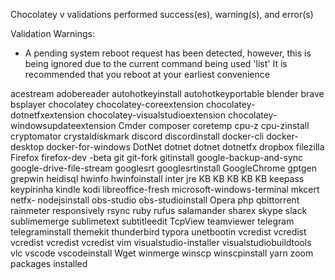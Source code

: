 Chocolatey v
 validations performed  success(es),  warning(s), and  error(s)

Validation Warnings:
 - A pending system reboot request has been detected, however, this is
   being ignored due to the current command being used 'list'
   It is recommended that you reboot at your earliest convenience

acestream 
adobereader 
autohotkeyinstall 
autohotkeyportable 
blender 
brave 
bsplayer 
chocolatey 
chocolatey-coreextension 
chocolatey-dotnetfxextension 
chocolatey-visualstudioextension 
chocolatey-windowsupdateextension 
Cmder 
composer 
coretemp 
cpu-z 
cpu-zinstall 
cryptomator 
crystaldiskmark 
discord 
discordinstall 
docker-cli 
docker-desktop 
docker-for-windows 
DotNet 
dotnet 
dotnet 
dotnetfx 
dropbox 
filezilla 
Firefox 
firefox-dev -beta
git 
git-fork 
gitinstall 
google-backup-and-sync 
google-drive-file-stream 
googlesrt 
googlesrtinstall 
GoogleChrome 
gptgen 
grepwin 
heidisql 
hwinfo 
hwinfoinstall 
inter 
jre 
KB 
KB 
KB 
KB 
KB 
keepass 
keypirinha 
kindle 
kodi 
libreoffice-fresh 
microsoft-windows-terminal 
mkcert 
netfx- 
nodejsinstall 
obs-studio 
obs-studioinstall 
Opera 
php 
qbittorrent 
rainmeter 
responsively 
rsync 
ruby 
rufus 
salamander 
sharex 
skype 
slack 
sublimemerge 
sublimetext 
subtitleedit 
TcpView 
teamviewer 
telegram 
telegraminstall 
themekit 
thunderbird 
typora 
unetbootin 
vcredist 
vcredist 
vcredist 
vcredist 
vcredist 
vim 
visualstudio-installer 
visualstudiobuildtools 
vlc 
vscode 
vscodeinstall 
Wget 
winmerge 
winscp 
winscpinstall 
yarn 
zoom 
 packages installed
